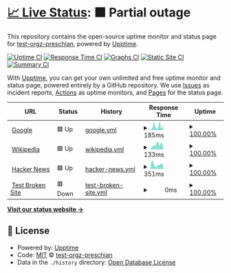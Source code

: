 # [📈 Live Status](https://test-orgz-preschian.github.io/test-upptime): <!--live status--> **🟧 Partial outage**

This repository contains the open-source uptime monitor and status page for [test-orgz-preschian](https://test-orgz-preschian.github.io/test-upptime), powered by [Upptime](https://github.com/upptime/upptime).

[![Uptime CI](https://github.com/test-orgz-preschian/test-upptime/workflows/Uptime%20CI/badge.svg)](https://github.com/test-orgz-preschian/test-upptime/actions?query=workflow%3A%22Uptime+CI%22)
[![Response Time CI](https://github.com/test-orgz-preschian/test-upptime/workflows/Response%20Time%20CI/badge.svg)](https://github.com/test-orgz-preschian/test-upptime/actions?query=workflow%3A%22Response+Time+CI%22)
[![Graphs CI](https://github.com/test-orgz-preschian/test-upptime/workflows/Graphs%20CI/badge.svg)](https://github.com/test-orgz-preschian/test-upptime/actions?query=workflow%3A%22Graphs+CI%22)
[![Static Site CI](https://github.com/test-orgz-preschian/test-upptime/workflows/Static%20Site%20CI/badge.svg)](https://github.com/test-orgz-preschian/test-upptime/actions?query=workflow%3A%22Static+Site+CI%22)
[![Summary CI](https://github.com/test-orgz-preschian/test-upptime/workflows/Summary%20CI/badge.svg)](https://github.com/test-orgz-preschian/test-upptime/actions?query=workflow%3A%22Summary+CI%22)

With [Upptime](https://upptime.js.org), you can get your own unlimited and free uptime monitor and status page, powered entirely by a GitHub repository. We use [Issues](https://github.com/test-orgz-preschian/test-upptime/issues) as incident reports, [Actions](https://github.com/test-orgz-preschian/test-upptime/actions) as uptime monitors, and [Pages](https://test-orgz-preschian.github.io/test-upptime) for the status page.

<!--start: status pages-->
<!-- This summary is generated by Upptime (https://github.com/upptime/upptime) -->
<!-- Do not edit this manually, your changes will be overwritten -->
<!-- prettier-ignore -->
| URL | Status | History | Response Time | Uptime |
| --- | ------ | ------- | ------------- | ------ |
| <img alt="" src="https://icons.duckduckgo.com/ip3/www.google.com.ico" height="13"> [Google](https://www.google.com) | 🟩 Up | [google.yml](https://github.com/test-orgz-preschian/test-upptime/commits/HEAD/history/google.yml) | <details><summary><img alt="Response time graph" src="./graphs/google/response-time-week.png" height="20"> 185ms</summary><br><a href="https://test-orgz-preschian.github.io/test-upptime/history/google"><img alt="Response time 159" src="https://img.shields.io/endpoint?url=https%3A%2F%2Fraw.githubusercontent.com%2Ftest-orgz-preschian%2Ftest-upptime%2FHEAD%2Fapi%2Fgoogle%2Fresponse-time.json"></a><br><a href="https://test-orgz-preschian.github.io/test-upptime/history/google"><img alt="24-hour response time 219" src="https://img.shields.io/endpoint?url=https%3A%2F%2Fraw.githubusercontent.com%2Ftest-orgz-preschian%2Ftest-upptime%2FHEAD%2Fapi%2Fgoogle%2Fresponse-time-day.json"></a><br><a href="https://test-orgz-preschian.github.io/test-upptime/history/google"><img alt="7-day response time 185" src="https://img.shields.io/endpoint?url=https%3A%2F%2Fraw.githubusercontent.com%2Ftest-orgz-preschian%2Ftest-upptime%2FHEAD%2Fapi%2Fgoogle%2Fresponse-time-week.json"></a><br><a href="https://test-orgz-preschian.github.io/test-upptime/history/google"><img alt="30-day response time 298" src="https://img.shields.io/endpoint?url=https%3A%2F%2Fraw.githubusercontent.com%2Ftest-orgz-preschian%2Ftest-upptime%2FHEAD%2Fapi%2Fgoogle%2Fresponse-time-month.json"></a><br><a href="https://test-orgz-preschian.github.io/test-upptime/history/google"><img alt="1-year response time 159" src="https://img.shields.io/endpoint?url=https%3A%2F%2Fraw.githubusercontent.com%2Ftest-orgz-preschian%2Ftest-upptime%2FHEAD%2Fapi%2Fgoogle%2Fresponse-time-year.json"></a></details> | <details><summary><a href="https://test-orgz-preschian.github.io/test-upptime/history/google">100.00%</a></summary><a href="https://test-orgz-preschian.github.io/test-upptime/history/google"><img alt="All-time uptime 100.00%" src="https://img.shields.io/endpoint?url=https%3A%2F%2Fraw.githubusercontent.com%2Ftest-orgz-preschian%2Ftest-upptime%2FHEAD%2Fapi%2Fgoogle%2Fuptime.json"></a><br><a href="https://test-orgz-preschian.github.io/test-upptime/history/google"><img alt="24-hour uptime 100.00%" src="https://img.shields.io/endpoint?url=https%3A%2F%2Fraw.githubusercontent.com%2Ftest-orgz-preschian%2Ftest-upptime%2FHEAD%2Fapi%2Fgoogle%2Fuptime-day.json"></a><br><a href="https://test-orgz-preschian.github.io/test-upptime/history/google"><img alt="7-day uptime 100.00%" src="https://img.shields.io/endpoint?url=https%3A%2F%2Fraw.githubusercontent.com%2Ftest-orgz-preschian%2Ftest-upptime%2FHEAD%2Fapi%2Fgoogle%2Fuptime-week.json"></a><br><a href="https://test-orgz-preschian.github.io/test-upptime/history/google"><img alt="30-day uptime 100.00%" src="https://img.shields.io/endpoint?url=https%3A%2F%2Fraw.githubusercontent.com%2Ftest-orgz-preschian%2Ftest-upptime%2FHEAD%2Fapi%2Fgoogle%2Fuptime-month.json"></a><br><a href="https://test-orgz-preschian.github.io/test-upptime/history/google"><img alt="1-year uptime 100.00%" src="https://img.shields.io/endpoint?url=https%3A%2F%2Fraw.githubusercontent.com%2Ftest-orgz-preschian%2Ftest-upptime%2FHEAD%2Fapi%2Fgoogle%2Fuptime-year.json"></a></details>
| <img alt="" src="https://icons.duckduckgo.com/ip3/en.wikipedia.org.ico" height="13"> [Wikipedia](https://en.wikipedia.org) | 🟩 Up | [wikipedia.yml](https://github.com/test-orgz-preschian/test-upptime/commits/HEAD/history/wikipedia.yml) | <details><summary><img alt="Response time graph" src="./graphs/wikipedia/response-time-week.png" height="20"> 133ms</summary><br><a href="https://test-orgz-preschian.github.io/test-upptime/history/wikipedia"><img alt="Response time 212" src="https://img.shields.io/endpoint?url=https%3A%2F%2Fraw.githubusercontent.com%2Ftest-orgz-preschian%2Ftest-upptime%2FHEAD%2Fapi%2Fwikipedia%2Fresponse-time.json"></a><br><a href="https://test-orgz-preschian.github.io/test-upptime/history/wikipedia"><img alt="24-hour response time 88" src="https://img.shields.io/endpoint?url=https%3A%2F%2Fraw.githubusercontent.com%2Ftest-orgz-preschian%2Ftest-upptime%2FHEAD%2Fapi%2Fwikipedia%2Fresponse-time-day.json"></a><br><a href="https://test-orgz-preschian.github.io/test-upptime/history/wikipedia"><img alt="7-day response time 133" src="https://img.shields.io/endpoint?url=https%3A%2F%2Fraw.githubusercontent.com%2Ftest-orgz-preschian%2Ftest-upptime%2FHEAD%2Fapi%2Fwikipedia%2Fresponse-time-week.json"></a><br><a href="https://test-orgz-preschian.github.io/test-upptime/history/wikipedia"><img alt="30-day response time 194" src="https://img.shields.io/endpoint?url=https%3A%2F%2Fraw.githubusercontent.com%2Ftest-orgz-preschian%2Ftest-upptime%2FHEAD%2Fapi%2Fwikipedia%2Fresponse-time-month.json"></a><br><a href="https://test-orgz-preschian.github.io/test-upptime/history/wikipedia"><img alt="1-year response time 212" src="https://img.shields.io/endpoint?url=https%3A%2F%2Fraw.githubusercontent.com%2Ftest-orgz-preschian%2Ftest-upptime%2FHEAD%2Fapi%2Fwikipedia%2Fresponse-time-year.json"></a></details> | <details><summary><a href="https://test-orgz-preschian.github.io/test-upptime/history/wikipedia">100.00%</a></summary><a href="https://test-orgz-preschian.github.io/test-upptime/history/wikipedia"><img alt="All-time uptime 100.00%" src="https://img.shields.io/endpoint?url=https%3A%2F%2Fraw.githubusercontent.com%2Ftest-orgz-preschian%2Ftest-upptime%2FHEAD%2Fapi%2Fwikipedia%2Fuptime.json"></a><br><a href="https://test-orgz-preschian.github.io/test-upptime/history/wikipedia"><img alt="24-hour uptime 100.00%" src="https://img.shields.io/endpoint?url=https%3A%2F%2Fraw.githubusercontent.com%2Ftest-orgz-preschian%2Ftest-upptime%2FHEAD%2Fapi%2Fwikipedia%2Fuptime-day.json"></a><br><a href="https://test-orgz-preschian.github.io/test-upptime/history/wikipedia"><img alt="7-day uptime 100.00%" src="https://img.shields.io/endpoint?url=https%3A%2F%2Fraw.githubusercontent.com%2Ftest-orgz-preschian%2Ftest-upptime%2FHEAD%2Fapi%2Fwikipedia%2Fuptime-week.json"></a><br><a href="https://test-orgz-preschian.github.io/test-upptime/history/wikipedia"><img alt="30-day uptime 100.00%" src="https://img.shields.io/endpoint?url=https%3A%2F%2Fraw.githubusercontent.com%2Ftest-orgz-preschian%2Ftest-upptime%2FHEAD%2Fapi%2Fwikipedia%2Fuptime-month.json"></a><br><a href="https://test-orgz-preschian.github.io/test-upptime/history/wikipedia"><img alt="1-year uptime 100.00%" src="https://img.shields.io/endpoint?url=https%3A%2F%2Fraw.githubusercontent.com%2Ftest-orgz-preschian%2Ftest-upptime%2FHEAD%2Fapi%2Fwikipedia%2Fuptime-year.json"></a></details>
| <img alt="" src="https://icons.duckduckgo.com/ip3/news.ycombinator.com.ico" height="13"> [Hacker News](https://news.ycombinator.com) | 🟩 Up | [hacker-news.yml](https://github.com/test-orgz-preschian/test-upptime/commits/HEAD/history/hacker-news.yml) | <details><summary><img alt="Response time graph" src="./graphs/hacker-news/response-time-week.png" height="20"> 351ms</summary><br><a href="https://test-orgz-preschian.github.io/test-upptime/history/hacker-news"><img alt="Response time 311" src="https://img.shields.io/endpoint?url=https%3A%2F%2Fraw.githubusercontent.com%2Ftest-orgz-preschian%2Ftest-upptime%2FHEAD%2Fapi%2Fhacker-news%2Fresponse-time.json"></a><br><a href="https://test-orgz-preschian.github.io/test-upptime/history/hacker-news"><img alt="24-hour response time 262" src="https://img.shields.io/endpoint?url=https%3A%2F%2Fraw.githubusercontent.com%2Ftest-orgz-preschian%2Ftest-upptime%2FHEAD%2Fapi%2Fhacker-news%2Fresponse-time-day.json"></a><br><a href="https://test-orgz-preschian.github.io/test-upptime/history/hacker-news"><img alt="7-day response time 351" src="https://img.shields.io/endpoint?url=https%3A%2F%2Fraw.githubusercontent.com%2Ftest-orgz-preschian%2Ftest-upptime%2FHEAD%2Fapi%2Fhacker-news%2Fresponse-time-week.json"></a><br><a href="https://test-orgz-preschian.github.io/test-upptime/history/hacker-news"><img alt="30-day response time 337" src="https://img.shields.io/endpoint?url=https%3A%2F%2Fraw.githubusercontent.com%2Ftest-orgz-preschian%2Ftest-upptime%2FHEAD%2Fapi%2Fhacker-news%2Fresponse-time-month.json"></a><br><a href="https://test-orgz-preschian.github.io/test-upptime/history/hacker-news"><img alt="1-year response time 311" src="https://img.shields.io/endpoint?url=https%3A%2F%2Fraw.githubusercontent.com%2Ftest-orgz-preschian%2Ftest-upptime%2FHEAD%2Fapi%2Fhacker-news%2Fresponse-time-year.json"></a></details> | <details><summary><a href="https://test-orgz-preschian.github.io/test-upptime/history/hacker-news">100.00%</a></summary><a href="https://test-orgz-preschian.github.io/test-upptime/history/hacker-news"><img alt="All-time uptime 100.00%" src="https://img.shields.io/endpoint?url=https%3A%2F%2Fraw.githubusercontent.com%2Ftest-orgz-preschian%2Ftest-upptime%2FHEAD%2Fapi%2Fhacker-news%2Fuptime.json"></a><br><a href="https://test-orgz-preschian.github.io/test-upptime/history/hacker-news"><img alt="24-hour uptime 100.00%" src="https://img.shields.io/endpoint?url=https%3A%2F%2Fraw.githubusercontent.com%2Ftest-orgz-preschian%2Ftest-upptime%2FHEAD%2Fapi%2Fhacker-news%2Fuptime-day.json"></a><br><a href="https://test-orgz-preschian.github.io/test-upptime/history/hacker-news"><img alt="7-day uptime 100.00%" src="https://img.shields.io/endpoint?url=https%3A%2F%2Fraw.githubusercontent.com%2Ftest-orgz-preschian%2Ftest-upptime%2FHEAD%2Fapi%2Fhacker-news%2Fuptime-week.json"></a><br><a href="https://test-orgz-preschian.github.io/test-upptime/history/hacker-news"><img alt="30-day uptime 99.95%" src="https://img.shields.io/endpoint?url=https%3A%2F%2Fraw.githubusercontent.com%2Ftest-orgz-preschian%2Ftest-upptime%2FHEAD%2Fapi%2Fhacker-news%2Fuptime-month.json"></a><br><a href="https://test-orgz-preschian.github.io/test-upptime/history/hacker-news"><img alt="1-year uptime 100.00%" src="https://img.shields.io/endpoint?url=https%3A%2F%2Fraw.githubusercontent.com%2Ftest-orgz-preschian%2Ftest-upptime%2FHEAD%2Fapi%2Fhacker-news%2Fuptime-year.json"></a></details>
| <img alt="" src="https://icons.duckduckgo.com/ip3/thissitedoesnotexist.koj.co.ico" height="13"> [Test Broken Site](https://thissitedoesnotexist.koj.co) | 🟥 Down | [test-broken-site.yml](https://github.com/test-orgz-preschian/test-upptime/commits/HEAD/history/test-broken-site.yml) | <details><summary><img alt="Response time graph" src="./graphs/test-broken-site/response-time-week.png" height="20"> 0ms</summary><br><a href="https://test-orgz-preschian.github.io/test-upptime/history/test-broken-site"><img alt="Response time 0" src="https://img.shields.io/endpoint?url=https%3A%2F%2Fraw.githubusercontent.com%2Ftest-orgz-preschian%2Ftest-upptime%2FHEAD%2Fapi%2Ftest-broken-site%2Fresponse-time.json"></a><br><a href="https://test-orgz-preschian.github.io/test-upptime/history/test-broken-site"><img alt="24-hour response time 0" src="https://img.shields.io/endpoint?url=https%3A%2F%2Fraw.githubusercontent.com%2Ftest-orgz-preschian%2Ftest-upptime%2FHEAD%2Fapi%2Ftest-broken-site%2Fresponse-time-day.json"></a><br><a href="https://test-orgz-preschian.github.io/test-upptime/history/test-broken-site"><img alt="7-day response time 0" src="https://img.shields.io/endpoint?url=https%3A%2F%2Fraw.githubusercontent.com%2Ftest-orgz-preschian%2Ftest-upptime%2FHEAD%2Fapi%2Ftest-broken-site%2Fresponse-time-week.json"></a><br><a href="https://test-orgz-preschian.github.io/test-upptime/history/test-broken-site"><img alt="30-day response time 0" src="https://img.shields.io/endpoint?url=https%3A%2F%2Fraw.githubusercontent.com%2Ftest-orgz-preschian%2Ftest-upptime%2FHEAD%2Fapi%2Ftest-broken-site%2Fresponse-time-month.json"></a><br><a href="https://test-orgz-preschian.github.io/test-upptime/history/test-broken-site"><img alt="1-year response time 0" src="https://img.shields.io/endpoint?url=https%3A%2F%2Fraw.githubusercontent.com%2Ftest-orgz-preschian%2Ftest-upptime%2FHEAD%2Fapi%2Ftest-broken-site%2Fresponse-time-year.json"></a></details> | <details><summary><a href="https://test-orgz-preschian.github.io/test-upptime/history/test-broken-site">100.00%</a></summary><a href="https://test-orgz-preschian.github.io/test-upptime/history/test-broken-site"><img alt="All-time uptime 100.00%" src="https://img.shields.io/endpoint?url=https%3A%2F%2Fraw.githubusercontent.com%2Ftest-orgz-preschian%2Ftest-upptime%2FHEAD%2Fapi%2Ftest-broken-site%2Fuptime.json"></a><br><a href="https://test-orgz-preschian.github.io/test-upptime/history/test-broken-site"><img alt="24-hour uptime 100.00%" src="https://img.shields.io/endpoint?url=https%3A%2F%2Fraw.githubusercontent.com%2Ftest-orgz-preschian%2Ftest-upptime%2FHEAD%2Fapi%2Ftest-broken-site%2Fuptime-day.json"></a><br><a href="https://test-orgz-preschian.github.io/test-upptime/history/test-broken-site"><img alt="7-day uptime 100.00%" src="https://img.shields.io/endpoint?url=https%3A%2F%2Fraw.githubusercontent.com%2Ftest-orgz-preschian%2Ftest-upptime%2FHEAD%2Fapi%2Ftest-broken-site%2Fuptime-week.json"></a><br><a href="https://test-orgz-preschian.github.io/test-upptime/history/test-broken-site"><img alt="30-day uptime 100.00%" src="https://img.shields.io/endpoint?url=https%3A%2F%2Fraw.githubusercontent.com%2Ftest-orgz-preschian%2Ftest-upptime%2FHEAD%2Fapi%2Ftest-broken-site%2Fuptime-month.json"></a><br><a href="https://test-orgz-preschian.github.io/test-upptime/history/test-broken-site"><img alt="1-year uptime 100.00%" src="https://img.shields.io/endpoint?url=https%3A%2F%2Fraw.githubusercontent.com%2Ftest-orgz-preschian%2Ftest-upptime%2FHEAD%2Fapi%2Ftest-broken-site%2Fuptime-year.json"></a></details>

<!--end: status pages-->

[**Visit our status website →**](https://test-orgz-preschian.github.io/test-upptime)

## 📄 License

- Powered by: [Upptime](https://github.com/upptime/upptime)
- Code: [MIT](./LICENSE) © [test-orgz-preschian](https://test-orgz-preschian.github.io/test-upptime)
- Data in the `./history` directory: [Open Database License](https://opendatacommons.org/licenses/odbl/1-0/)
